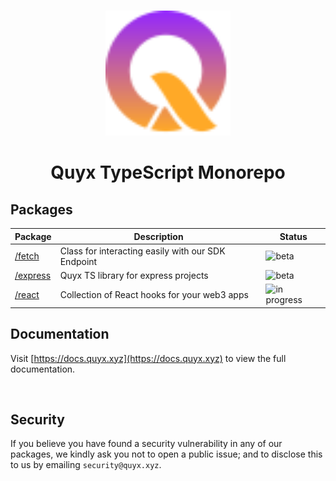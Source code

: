 <p align="center">
<br />
<img src="https://github.com/QuyxHQ/quyx-ts/blob/main/assets/logo.svg?raw=true" width="200" alt="Quyx"/>
<br />
</p>

<h1 align="center">Quyx TypeScript Monorepo</h1>

## Packages

| Package                        | Description                                        | Status                                                                                   |
| ------------------------------ | -------------------------------------------------- | ---------------------------------------------------------------------------------------- |
| [/fetch](./packages/fetch)     | Class for interacting easily with our SDK Endpoint | ![beta](https://img.shields.io/badge/beta-blue.svg?style=rounded-square)                 |
| [/express](./packages/express) | Quyx TS library for express projects               | ![beta](https://img.shields.io/badge/beta-blue.svg?style=rounded-square)                 |
| [/react](./packages/react)     | Collection of React hooks for your web3 apps       | ![in progress](https://img.shields.io/badge/in_progress-yellow.svg?style=rounded-square) |

## Documentation

Visit [https://docs.quyx.xyz](https://docs.quyx.xyz) to view the full documentation.

<br />

## Security

If you believe you have found a security vulnerability in any of our packages, we kindly ask you not to open a public issue; and to disclose this to us by emailing `security@quyx.xyz`.
